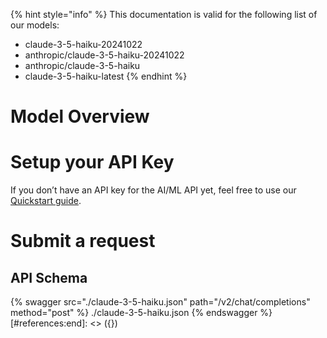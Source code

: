[#references:start]: <> ({ "template": "openapi" })
{% hint style="info" %}
This documentation is valid for the following list of our models:
* claude-3-5-haiku-20241022
* anthropic/claude-3-5-haiku-20241022
* anthropic/claude-3-5-haiku
* claude-3-5-haiku-latest
{% endhint %}

# Model Overview


# Setup your API Key
If you don’t have an API key for the AI/ML API yet, feel free to use our [Quickstart guide](https://docs.aimlapi.com/quickstart/setting-up).

# Submit a request
## API Schema
{% swagger src="./claude-3-5-haiku.json" path="/v2/chat/completions" method="post" %}
./claude-3-5-haiku.json
{% endswagger %}
[#references:end]: <> ({})
